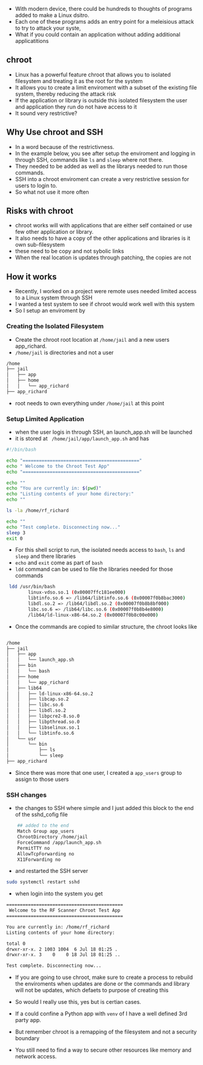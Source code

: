 
- With modern device, there could be hundreds to thoughts of programs added to make a Linux dsitro.
- Each one of these programs adds an entry point for a meleisious attack to try to attack your syste,
- What if you could contain an application without adding additional applicatitions

## chroot
- Linux has a powerful feature chroot that allows you to isolated filesystem and treating it as the root for the system
- It allows you to create a limit enviroment with a subset of the existing file system, thereby reducing the attack risk
- If the application or library is outside this isolated filesystem the user and application they run do not have access to it
- It sound very restrictive?

## Why Use chroot and SSH
- In a word because of the restrictivness.
- In the example below, you see after setup the enviroment and logging in through SSH, commands like `ls` and `sleep` where not there.
- They needed to be added as well as the librarys needed to run those commands.
- SSH into a chroot enviroment can create a very restrictive session for users to login to.
- So what not use it more often

## Risks with chroot
- chroot works will with applications that are either self contained or use few other application or library.
- It also needs to have a copy of the other applications and libraries is it own sub-filesystem
- these need to be copy and not sybolic links
- When the real location is updates through patching, the copies are not


## How it works
- Recently, I worked on a project were remote uses needed limited access to a Linux system through SSH
- I wanted a test system to see if chroot would work well with this system
- So I setup an enviroment by

### Creating the Isolated Filesystem
- Create the chroot root location at `/home/jail` and a new users app_richard.
- `/home/jail` is directories and not a user

```bash
/home
├── jail
│   ├── app
│   ├── home
│   │   └── app_richard
├── app_richard 
```
- root needs to own everything under `/home/jail` at this point

### Setup Limited Application
- when the user logis in through SSH, an launch_app.sh will be launched
- it is stored at ` /home/jail/app/launch_app.sh` and has
```bash
#!/bin/bash

echo "==========================================="
echo " Welcome to the Chroot Test App"
echo "==========================================="

echo ""
echo "You are currently in: $(pwd)"
echo "Listing contents of your home directory:"
echo ""

ls -la /home/rf_richard

echo ""
echo "Test complete. Disconnecting now..."
sleep 3
exit 0

```
- For this shell script to run, the isolated needs access to `bash`, `ls` and `sleep` and there libraries
- `echo` and `exit` come as part of  `bash`
- `ldd` command can be used to file the libraries needed for those commands
```bash
 ldd /usr/bin/bash
        linux-vdso.so.1 (0x00007ffc181ee000)
        libtinfo.so.6 => /lib64/libtinfo.so.6 (0x00007f0b8bac3000)
        libdl.so.2 => /lib64/libdl.so.2 (0x00007f0b8b8bf000)
        libc.so.6 => /lib64/libc.so.6 (0x00007f0b8b4e8000)
        /lib64/ld-linux-x86-64.so.2 (0x00007f0b8c00e000)

```
- Once the commands are copied to similar structure, the chroot looks like
```bash

/home
├── jail
│   ├── app
│   │   └── launch_app.sh
│   ├── bin
│   │   └── bash
│   ├── home
│   │   └── app_richard
│   ├── lib64
│   │   ├── ld-linux-x86-64.so.2
│   │   ├── libcap.so.2
│   │   ├── libc.so.6
│   │   ├── libdl.so.2
│   │   ├── libpcre2-8.so.0
│   │   ├── libpthread.so.0
│   │   ├── libselinux.so.1
│   │   └── libtinfo.so.6
│   └── usr
│       └── bin
│           ├── ls
│           └── sleep
├── app_richard 
```
- Since there was more that one user, I created a `app_users` group to assign to those users

### SSH changes
- the changes to SSH where simple and I just added this block to the end of the sshd_cofig file
```bash
    ## added to the end
    Match Group app_users
    ChrootDirectory /home/jail
    ForceCommand /app/launch_app.sh
    PermitTTY no
    AllowTcpForwarding no
    X11Forwarding no
```
- and restarted the SSH server
``` bash
sudo systemctl restart sshd
```
- when login into the system you get
```bash
===========================================
 Welcome to the RF Scanner Chroot Test App
===========================================

You are currently in: /home/rf_richard
Listing contents of your home directory:

total 0
drwxr-xr-x. 2 1003 1004  6 Jul 18 01:25 .
drwxr-xr-x. 3    0    0 18 Jul 18 01:25 ..

Test complete. Disconnecting now...
```

- If you are going to use chroot, make sure to create a process to rebuild the enviroments when updates are done or the commands and library will not be updates, which defaets to purpose of creating this

- So would I really use this, yes but is certian cases. 
- If a could confine a Python app with `venv` of I have a well defined 3rd party app.
- But remember chroot is a remapping of the filesystem and not a security boundary
- You still need to find a way to secure other resources like memory and network access.

